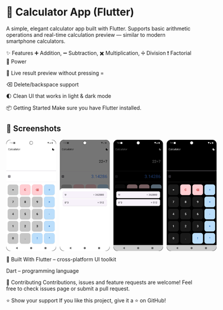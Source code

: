 <h1>📱 Calculator App (Flutter)</h1>

A simple, elegant calculator app built with Flutter.
Supports basic arithmetic operations and real-time calculation preview — similar to modern smartphone calculators.

✨ Features
➕ Addition, ➖ Subtraction, ✖️ Multiplication, ➗ Division ❗ Factorial 🔼 Power

🔄 Live result preview without pressing =

⌫ Delete/backspace support

🌓 Clean UI that works in light & dark mode

📦 Getting Started
Make sure you have Flutter installed.

<h2>📸 Screenshots</h2>
<div style="display: flex; gap: 10px;">
    <img alt="Screenshot_20250712_191508.png" height="300" src="screenshots/Screenshot_20250712_191508.png"/>
    <img alt="Screenshot_20250712_192015.png" height="300" src="screenshots/Screenshot_20250712_192015.png"/>
    <img alt="Screenshot_20250712_192037.png" height="300" src="screenshots/Screenshot_20250712_192037.png"/>
    <img alt="Screenshot_20250712_194154.png" height="300" src="screenshots/Screenshot_20250712_194154.png"/>
</div>

🚀 Built With
Flutter – cross-platform UI toolkit

Dart – programming language

🤝 Contributing
Contributions, issues and feature requests are welcome!
Feel free to check issues page or submit a pull request.

⭐️ Show your support
If you like this project, give it a ⭐️ on GitHub!

